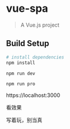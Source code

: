 # vue-spa

> A Vue.js project

## Build Setup

``` bash
# install dependencies
npm install

npm run dev

npm run pro
```
https://localhost:3000

看效果

写着玩，别当真
